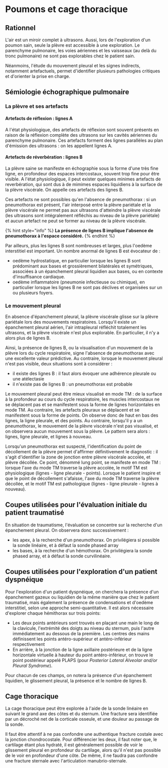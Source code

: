 # Poumons et cage thoracique

## Rationnel

L'air est un miroir complet à ultrasons. Aussi, lors de l'exploration d'un poumon sain, seule la plèvre est accessible à une exploration. Le parenchyme pulmonaire, les voies aériennes et les vaisseaux (au delà du tronc pulmonaire) ne sont pas explorables chez le patient sain.

Néanmoins, l'étude du mouvement pleural et les signes indirects, notamment artefactuels, permet d'identifier plusieurs pathologies critiques et d'orienter la prise en charge.

## Sémiologie échographique pulmonaire

### La plèvre et ses artefacts

#### **Artefacts de réflexion : lignes A**

A l'état physiologique, des artefacts de réflexion sont souvent présents en raison de la réflexion complète des ultrasons sur les cavités aériennes du parenchyme pulmonaire. Ces artefacts forment des lignes parallèles au plan d'émission des ultrasons : on les appellent lignes A.

#### **Artefacts de réverbération : lignes B**

La plèvre saine se manifeste en échographie sous la forme d'une très fine ligne, en profondeur des espaces intercostaux, souvent trop fine pour être visible. A l'état physiologique, il peut exister quelques minimes artefacts de reverbération, qui sont dus à de mimimes espaces liquidiens à la surface de la plèvre viscérale. On appelle ces artefacts des lignes B.

Ces artefacts ne sont possibles qu'en l'absence de pneumothorax : si un pneumothorax est présent, l'air interposé entre la plèvre pariétale et la plèvre viscérale ne permet pas aux ultrasons d'atteindre la plèvre viscérale (les ultrasons sont intégralement réfléchis au niveau de la plèvre pariétale) et aucun artefact ne peut se former au niveau de la plèvre viscérale.

{% hint style="info" %}
**La présence de lignes B implique l'absence de pneumothorax à l'espace considéré.**
{% endhint %}

Par ailleurs, plus les lignes B sont nombreuses et larges, plus l'oedème interstitiel est important. Un nombre anormal de lignes B est évocateur de :

* oedème hydrostatique, en particulier lorsque les lignes B sont prédominant aux bases et grossièrement bilatérales et symétriques, associées à un épanchement pleural liquidien aux bases, ou en contexte d'insuffisance cardiaque.
* oedème inflammatoire (pneumonie infectieuse ou chimique), en particulier lorsque les lignes B ne sont pas déclives et organisées sur un ou plusieurs foyers.

### Le mouvement pleural

En absence d'épanchement pleural, la plèvre viscérale glisse sur la plèvre pariétale lors des mouvements respiratoires. Lorsqu'il existe un épanchement pleural aérien, l'air intrapleural réfléchit totalement les ultrasons, et la plèvre viscérale n'est plus explorable. En particulier, il n'y a alors plus de lignes B.

Ainsi, la présence de lignes B, ou la visualisation d'un mouvement de la plèvre lors du cycle respiratoire, signe l'absence de pneumothorax avec une excellente valeur prédictive. Au contraire, lorsque le mouvement pleural n'est pas visible, deux situations sont à considérer :

* il existe des lignes B : il faut alors évoquer une adhérence pleurale ou une atélectasie
* il n'existe pas de lignes B : un pneumothorax est probable

Le mouvement pleural peut être mieux visualisé en mode TM : de la surface à la profondeur au cours du cycle respiratoire, les muscles intercostaux ne se déplacent pas et se manifestent sous la forme de lignes horizontales en mode TM. Au contraire, les artefacts pleuraux se déplacent et se manifestent sous la forme de points. On observe donc de haut en bas des lignes, la ligne pleurale, et des points. Au contraire, lorsqu'il y a un pneumothorax, le mouvement de la plèvre viscérale n'est pas visualisé, et on observera aucun mouvement sous la plèvre. Le pattern sera alors : lignes, ligne pleurale, et lignes à nouveau.

Lorsqu'un pneumothorax est suspecté, l'identification du point de décollement de la plèvre permet d'affirmer définitivement le diagnostic : il s'agit d'identifier la zone de jonction entre plèvre viscérale accolée, et plèvre décollée. Ce point, dénommé lung point, se manifeste en mode TM : lorsque l'axe du mode TM traverse la plèvre accolée, le motif TM est physiologique (lignes - ligne pleurale - points). Lorsque le patient inspire et que le point de décollement s'afaisse, l'axe du mode TM traverse la plèvre décollée, et le motif TM est pathologique (lignes - ligne pleurale - lignes à nouveau).

## Coupes utilisées pour l'évaluation initiale du patient traumatisé

En situation de traumatisme, l'évaluation se concentre sur la recherche d'un épanchement pleural. On observera donc successivement :

* les apex, à la recherche d'un pneumothorax. On privilégiera si possible la sonde linéaire, et à défaut la sonde phased array
* les bases, à la recherche d'un hémothorax. On privilégiera la sonde phased array, et à défaut la sonde curvilinéaire.

## Coupes utilisées pour l'exploration d'un patient dyspnéique

Pour l'exploration d'un patient dyspnéique, on cherchera la présence d'un épanchement gazeux ou liquidien de la même manière que chez le patient traumatisé, mais également la présence de condensations et d'oedème interstitiel, selon une approche semi-quantitative. Il est alors nécessaire d'explorer chaque hémithorax sur trois points:

* Les deux points antérieurs sont trouvés en plaçant une main le long de la clavicule, l'extrémité des doigts au niveau du sternum, puis l'autre immédiatement au dessous de la première. Les centres des mains définissent les points antéro-supérieur et antéro-inférieur respectivement
* En arrière, à la jonction de la ligne axillaire postérieure et de la ligne horizontale virtuelle à hauteur du point antéro-inférieur, on trouve le point postérieur appelé PLAPS (pour _Posterior Lateral Alveolar and/or Pleural Syndrome_).

Pour chacun de ces champs, on notera la présence d'un épanchement liquidien, le glissement pleural, la présence et le nombre de lignes B.

## Cage thoracique

La cage thoracique peut être explorée à l'aide de la sonde linéaire en suivant le grand axe des côtes et du sternum. Une fracture sera identifiée par un décroché net de la corticale osseule, et une douleur au passage de la sonde.

Il faut être attentif à ne pas confondre une authentique fracture costale avec la jonction chondrocostale. Pour différencier les deux, il faut noter que, le cartilage étant plus hydraté, il est généralement possible de voir le glissement pleural en profondeur du cartilage, alors qu'il n'est pas possible de le voir en profondeur d'une côte. De même, il ne faudra pas confondre une fracture sternale avec l'articulation manubrio-sternale.
